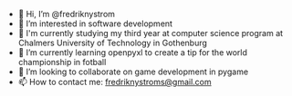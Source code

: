 - 👋 Hi, I’m @fredriknystrom
- 👀 I’m interested in software development
- 📙 I'm currently studying my third year at computer science program at Chalmers University of Technology in Gothenburg
- 🌱 I’m currently learning openpyxl to create a tip for the world championship in fotball
- 💞️ I’m looking to collaborate on game development in pygame
- 📫 How to contact me: fredriknystroms@gmail.com
